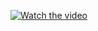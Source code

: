 [![Watch the video](https://img.youtube.com/vi/bnX7C8UpKoY/maxresdefault.jpg)](https://www.youtube.com/watch?v=bnX7C8UpKoY)

